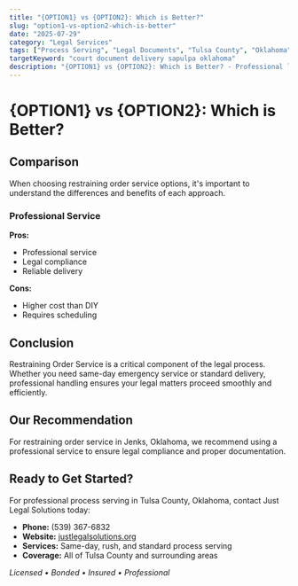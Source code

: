 ```yaml
---
title: "{OPTION1} vs {OPTION2}: Which is Better?"
slug: "option1-vs-option2-which-is-better"
date: "2025-07-29"
category: "Legal Services"
tags: ["Process Serving", "Legal Documents", "Tulsa County", "Oklahoma"]
targetKeyword: "court document delivery sapulpa oklahoma"
description: "{OPTION1} vs {OPTION2}: Which is Better? - Professional legal document delivery services in Tulsa County, Oklahoma. Licensed, bonded, and insured process servers."
---
```


# {OPTION1} vs {OPTION2}: Which is Better?

## Comparison

When choosing restraining order service options, it's important to understand the differences and benefits of each approach.

### Professional Service
**Pros:**
- Professional service
- Legal compliance
- Reliable delivery

**Cons:**
- Higher cost than DIY
- Requires scheduling

## Conclusion

Restraining Order Service is a critical component of the legal process. Whether you need same-day emergency service or standard delivery, professional handling ensures your legal matters proceed smoothly and efficiently.

## Our Recommendation

For restraining order service in Jenks, Oklahoma, we recommend using a professional service to ensure legal compliance and proper documentation.

## Ready to Get Started?

For professional process serving in Tulsa County, Oklahoma, contact Just Legal Solutions today:

- **Phone:** (539) 367-6832
- **Website:** [justlegalsolutions.org](https://justlegalsolutions.org)
- **Services:** Same-day, rush, and standard process serving
- **Coverage:** All of Tulsa County and surrounding areas

*Licensed • Bonded • Insured • Professional*